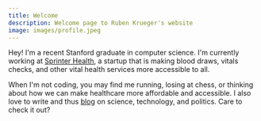 ```yaml
---
title: Welcome
description: Welcome page to Ruben Krueger's website
image: images/profile.jpeg
---
```


Hey! I'm a recent Stanford graduate in computer science. I'm currently working at [Sprinter Health](https://www.sprinterhealth.com/), a startup that is making blood draws, vitals checks, and other vital health services more accessible to all.

When I'm not coding, you may find me running, losing at chess, or thinking about how we can make healthcare more affordable and accessible. I also love to write and thus [blog](/posts) on science, technology, and politics. Care to check it out?
